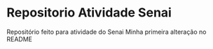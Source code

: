 # Repositorio Atividade Senai
 Repositório feito para atividade do Senai
 Minha primeira alteração no README
